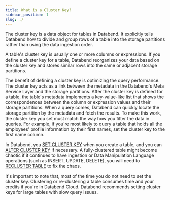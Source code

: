 ```yaml
---
title: What is a Cluster Key?
sidebar_position: 1
slug: ./
---
```


The cluster key is a data object for tables in Databend. It explicitly tells Databend how to divide and group rows of a table into the storage partitions rather than using the data ingestion order.

A table's cluster key is usually one or more columns or expressions. If you define a cluster key for a table, Databend reorganizes your data based on the cluster key and stores similar rows into the same or adjacent storage partitions.

The benefit of defining a cluster key is optimizing the query performance.   The cluster key acts as a link between the metadata in the Databend's Meta Service Layer and the storage partitions. After the cluster key is defined for a table, the table's metadata implements a key-value-like list that shows the correspondences between the column or expression values and their storage partitions. When a query comes, Databend can quickly locate the storage partition by the metadata and fetch the results. To make this work, the cluster key you set must match the way how you filter the data in queries. For example, if you're most likely to query a table that holds all the employees' profile information by their first names, set the cluster key to the first name column.

In Databend, you [SET CLUSTER KEY](dml-set-cluster-key.md) when you create a table, and you can [ALTER CLUSTER KEY](https://databend.rs/doc/reference/sql/ddl/clusterkey/dml-alter-cluster-key) if necessary. A fully-clustered table might become chaotic if it continues to have ingestion or Data Manipulation Language operations (such as INSERT, UPDATE, DELETE), you will need to [RECLUSTER TABLE](./dml-recluster-table.md) to fix the chaos.

It's important to note that, most of the time you do not need to set the cluster key. Clustering or re-clustering a table consumes time and your credits if you're in Databend Cloud. Databend recommends setting cluster keys for large tables with slow query issues.